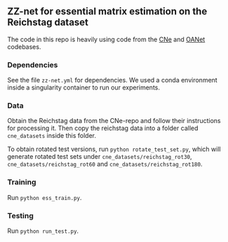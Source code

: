 ## ZZ-net for essential matrix estimation on the Reichstag dataset
The code in this repo is heavily using code from the [CNe](https://github.com/vcg-uvic/learned-correspondence-release) and [OANet](https://github.com/zjhthu/OANet) codebases.

### Dependencies
See the file `zz-net.yml` for dependencies. We used a conda environment inside a singularity container to run our experiments.

### Data
Obtain the Reichstag data from the CNe-repo and follow their instructions for
processing it. Then copy the reichstag data into a folder called `cne_datasets` inside this folder.

To obtain rotated test versions, run `python rotate_test_set.py`, which will generate rotated test sets under `cne_datasets/reichstag_rot30`, `cne_datasets/reichstag_rot60` and `cne_datasets/reichstag_rot180`.

### Training
Run `python ess_train.py`.

### Testing
Run `python run_test.py`.
